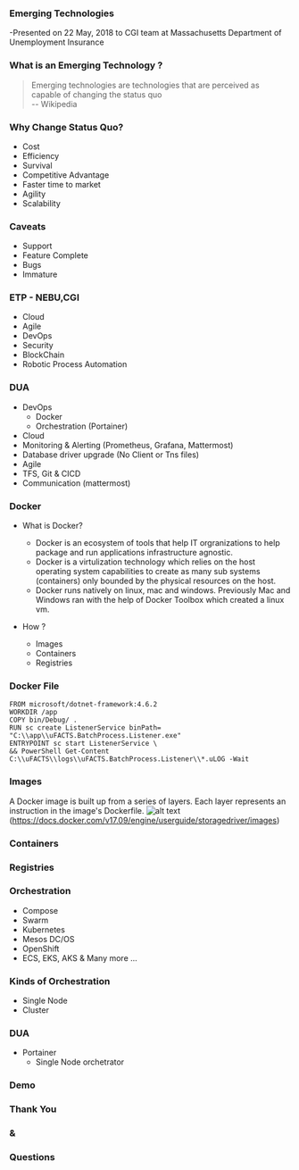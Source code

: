 ### Emerging Technologies
-Presented on 22 May, 2018 to CGI team at Massachusetts Department of Unemployment Insurance <!-- .element: style="font-size:x-small;" -->


### What is an Emerging Technology ?
> Emerging technologies are technologies that are perceived as capable of changing the status quo  
> -- Wikipedia

### Why Change Status Quo?
* Cost 
* Efficiency 
* Survival 
* Competitive Advantage 
* Faster time to market 
* Agility 
* Scalability 

### Caveats
* Support
* Feature Complete
* Bugs
* Immature


### ETP - NEBU,CGI
- Cloud 
- Agile 
- DevOps 
- Security  
- BlockChain 
- Robotic Process Automation 



### DUA
- DevOps 
  - Docker 
  - Orchestration (Portainer) 
- Cloud 
 - Monitoring & Alerting (Prometheus, Grafana, Mattermost) 
 - Database driver upgrade (No Client or Tns files) 
- Agile 
 - TFS, Git & CICD 
 - Communication (mattermost) 
 


### Docker
- What is Docker?
  - Docker is an ecosystem of tools that help IT orgranizations to help package and run applications infrastructure agnostic.
  - Docker is a virtulization technology which relies on the host operating system capabilities
    to create as many sub systems (containers) only bounded by the physical resources on the host.
  - Docker runs natively on linux, mac and windows. Previously Mac and Windows ran with the help of Docker Toolbox which created a linux vm.

- How ?
  - Images
  - Containers
  - Registries

### Docker File
```
FROM microsoft/dotnet-framework:4.6.2
WORKDIR /app
COPY bin/Debug/ .
RUN sc create ListenerService binPath= "C:\\app\\uFACTS.BatchProcess.Listener.exe"
ENTRYPOINT sc start ListenerService \
&& PowerShell Get-Content C:\\uFACTS\\logs\\uFACTS.BatchProcess.Listener\\*.uLOG -Wait
```

### Images
 A Docker image is built up from a series of layers. Each layer represents an instruction in the image's Dockerfile.
 ![alt text](https://docs.docker.com/v17.09/engine/userguide/storagedriver/images/container-layers.jpg)(https://docs.docker.com/v17.09/engine/userguide/storagedriver/images) 


### Containers


### Registries



### Orchestration
- Compose
- Swarm
- Kubernetes
- Mesos DC/OS
- OpenShift
- ECS, EKS, AKS & Many more ...

### Kinds of Orchestration
- Single Node
- Cluster

### DUA
- Portainer
  - Single Node orchetrator


### Demo


### Thank You
### &
### Questions
